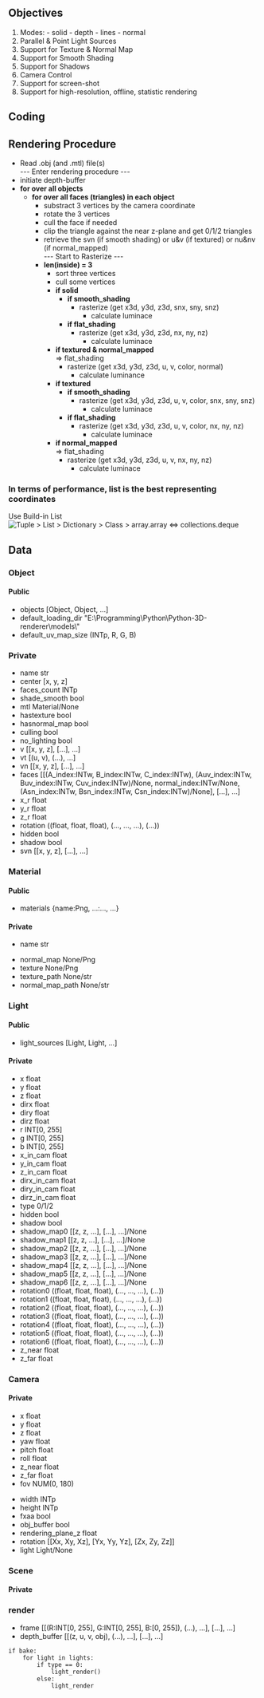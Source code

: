 <!-- 
## How to render?
### What features should my renderer possess?
- Workability
- Able to read .obj file
- Support parallel light
- Z-buffer
- Rasterization
### What other features does my renderer possess?
- Able to manipulate models to some extent
### What features can be added?
- UV Texture
- Normal Map
- Smooth Shading
- Point Light Source
- Anti-aliasing (FXAA) 
-->
## Objectives
1. Modes:
        - solid
        - depth
        - lines
        - normal
2. Parallel & Point Light Sources
3. Support for Texture & Normal Map
4. Support for Smooth Shading
5. Support for Shadows
6. Camera Control
7. Support for screen-shot
8. Support for high-resolution, offline, statistic rendering

## Coding
## Rendering Procedure
- Read .obj (and .mtl) file(s)  
--- Enter rendering procedure ---
- initiate depth-buffer
- **for over all objects**
    - **for over all faces (triangles) in each object**
        - substract 3 vertices by the camera coordinate
        - rotate the 3 vertices
        - cull the face if needed
        - clip the triangle against the near z-plane and get 0/1/2 triangles
        - retrieve the svn (if smooth shading) or u&v (if textured) or nu&nv (if normal_mapped)  
--- Start to Rasterize ---  
        - **len(inside) = 3**
            - sort three vertices  
            - cull some vertices
            - **if solid**
                - **if smooth_shading**
                    - rasterize (get x3d, y3d, z3d, snx, sny, snz)
                        - calculate luminace
                - **if flat_shading**
                    - rasterize (get x3d, y3d, z3d, nx, ny, nz)
                        - calculate luminace
            - **if textured & normal_mapped**  
                => flat_shading  
                - rasterize (get x3d, y3d, z3d, u, v, color, normal)
                    - calculate luminance
            - **if textured**
                - **if smooth_shading**
                    - rasterize (get x3d, y3d, z3d, u, v, color, snx, sny, snz)
                        - calculate luminace
                - **if flat_shading**
                    - rasterize (get x3d, y3d, z3d, u, v, color, nx, ny, nz)
                        - calculate luminace  
            - **if normal_mapped**  
                => flat_shading
                - rasterize (get x3d, y3d, z3d, u, v, nx, ny, nz)
                    - calculate luminace  

### In terms of performance, list is the best representing coordinates
Use Build-in List  
![Tuple > List > Dictionary > Class > array.array <=> collections.deque](Data_type_test_outcome.png)


## Data
### Object
#### Public
- objects               [Object, Object, ...]
- default_loading_dir   "E:\\Programming\\Python\\Python-3D-renderer\\models\\"
- default_uv_map_size   (INTp, R, G, B)
### Private
- name                  str
- center                [x, y, z]
- faces_count           INTp
- shade_smooth          bool
- mtl                   Material/None
- hastexture            bool
- hasnormal_map         bool
- culling               bool
- no_lighting           bool
- v                     [[x, y, z], [...], ...]
- vt                    [(u, v), (...), ...]
- vn                    [[x, y, z], [...], ...]
- faces                 [[(A_index:INTw, B_index:INTw, C_index:INTw), 
                          (Auv_index:INTw, Buv_index:INTw, Cuv_index:INTw)/None, 
                          normal_index:INTw/None,
                          (Asn_index:INTw, Bsn_index:INTw, Csn_index:INTw)/None],
                         [...],
                         ...]
- x_r                   float                         
- y_r                   float                         
- z_r                   float                         
- rotation              ((float, float, float), (..., ..., ...), (...))
- hidden                bool
- shadow                bool
- svn                   [[x, y, z], [...], ...]


### Material
#### Public
- materials             {name:Png, ...:..., ...}
#### Private
- name                  str
<!-- - texture               None/Png -->
- normal_map            None/Png
- texture               None/Png
- texture_path          None/str
- normal_map_path       None/str

### Light
#### Public
- light_sources         [Light, Light, ...]
#### Private
<!-- - strength              (NUM, NUM, NUM)
- position              (x, y, z)  
- direction             None/(x, y, z)
- cam_space_position    (x, y, z) -->
- x                     float
- y                     float
- z                     float
- dirx                  float
- diry                  float
- dirz                  float
- r                     INT[0, 255]
- g                     INT[0, 255]
- b                     INT[0, 255]
- x_in_cam              float
- y_in_cam              float
- z_in_cam              float
- dirx_in_cam           float
- diry_in_cam           float
- dirz_in_cam           float
- type                  0/1/2
- hidden                bool
- shadow                bool
- shadow_map0           [[z, z, ...], [...], ...]/None
- shadow_map1           [[z, z, ...], [...], ...]/None
- shadow_map2           [[z, z, ...], [...], ...]/None
- shadow_map3           [[z, z, ...], [...], ...]/None
- shadow_map4           [[z, z, ...], [...], ...]/None
- shadow_map5           [[z, z, ...], [...], ...]/None
- shadow_map6           [[z, z, ...], [...], ...]/None
- rotation0             ((float, float, float), (..., ..., ...), (...))
- rotation1             ((float, float, float), (..., ..., ...), (...))
- rotation2             ((float, float, float), (..., ..., ...), (...))
- rotation3             ((float, float, float), (..., ..., ...), (...))
- rotation4             ((float, float, float), (..., ..., ...), (...))
- rotation5             ((float, float, float), (..., ..., ...), (...))
- rotation6             ((float, float, float), (..., ..., ...), (...))
- z_near                float
- z_far                 float


### Camera
#### Private
- x                     float
- y                     float
- z                     float
- yaw                   float
- pitch                 float
- roll                  float
- z_near                float
- z_far                 float
- fov                   NUM(0, 180)
<!-- - fov_scalar            NUM(0, +inf) -->
- width                 INTp
- height                INTp
- fxaa                  bool
- obj_buffer            bool
- rendering_plane_z     float
- rotation              [[Xx, Xy, Xz],
                         [Yx, Yy, Yz],
                         [Zx, Zy, Zz]]
- light                 Light/None



### Scene
#### Private




### render
- frame                 [[(R:INT[0, 255], G:INT[0, 255], B:[0, 255]), (...), ...],
                         [...],
                         ...]
- depth_buffer          [[(z, u, v, obj), (...), ...],
                         [...],
                         ...]




```
if bake:
    for light in lights:
        if type == 0:
            light_render()
        else:
            light_render


```